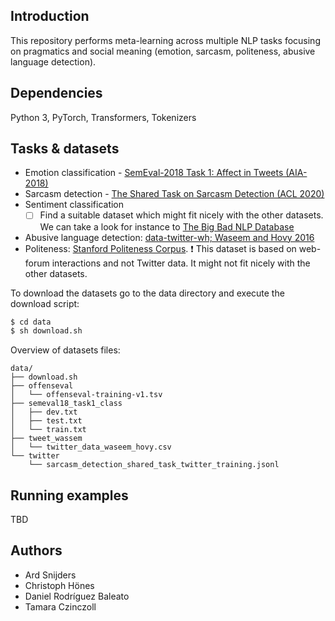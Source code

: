 ## Introduction

This repository performs meta-learning across multiple NLP tasks focusing on pragmatics and social meaning (emotion, sarcasm, politeness, abusive language detection).

## Dependencies

Python 3, PyTorch, Transformers, Tokenizers

## Tasks & datasets

- Emotion classification - [SemEval-2018 Task 1: Affect in Tweets (AIA-2018)](https://competitions.codalab.org/competitions/17751)
- Sarcasm detection - [The Shared Task on Sarcasm Detection (ACL 2020)](https://competitions.codalab.org/competitions/22247)
- Sentiment classification
  - [ ] Find a suitable dataset which might fit nicely with the other datasets. We can take a look for instance to [The Big Bad NLP Database](https://datasets.quantumstat.com/)
- Abusive language detection: [data-twitter-wh; Waseem and Hovy 2016](https://github.com/zeerakw/hatespeech)
- Politeness: [Stanford Politeness Corpus](http://www.cs.cornell.edu/~cristian/Politeness.html).
  :exclamation:	This dataset is based on web-forum interactions and not Twitter data. It might not fit nicely with the other datasets.

To download the datasets go to the data directory and execute the download script:

```sh
$ cd data
$ sh download.sh
```

Overview of datasets files:
```tree
data/
├── download.sh
├── offenseval
│   └── offenseval-training-v1.tsv
├── semeval18_task1_class
│   ├── dev.txt
│   ├── test.txt
│   └── train.txt
├── tweet_wassem
│   └── twitter_data_waseem_hovy.csv
└── twitter
    └── sarcasm_detection_shared_task_twitter_training.jsonl
```

## Running examples

TBD

## Authors

- Ard Snijders
- Christoph Hönes
- Daniel Rodríguez Baleato
- Tamara Czinczoll
